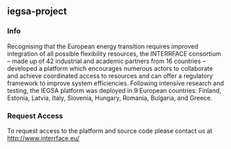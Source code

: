 ## iegsa-project

### Info
Recognising that the European energy transition requires improved integration of all possible flexibility resources, the INTERRFACE consortium – made up of 42 industrial and academic partners from 16 countries – developed a platform which encourages numerous actors to collaborate and achieve coordinated access to resources and can offer a regulatory framework to improve system efficiencies. Following intensive research and testing, the IEGSA platform was deployed in 9 European countries: Finland, Estonia, Latvia, Italy, Slovenia, Hungary, Romania, Bulgaria, and Greece.

### Request Access
To request access to the platform and source code please contact us at http://www.interrface.eu/
